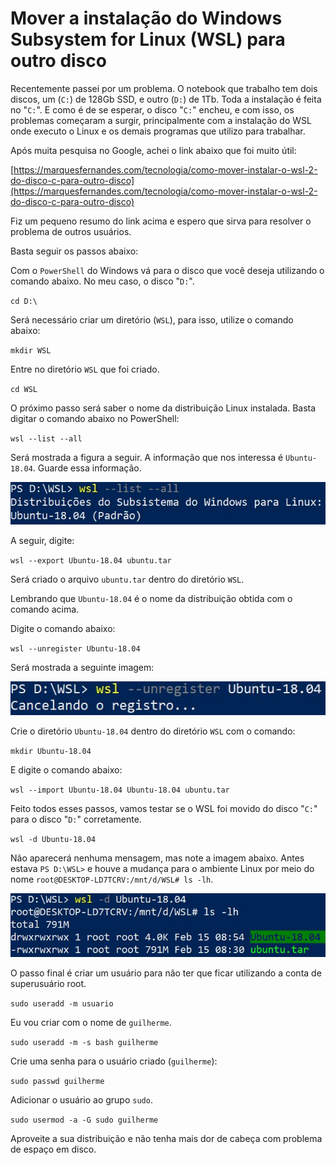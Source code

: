 Mover a instalação do Windows Subsystem for Linux (WSL) para outro disco
=================================

Recentemente passei por um problema. O notebook que trabalho tem dois discos, um (`C:`) de 128Gb SSD, e outro (`D:`) de 1Tb. Toda a instalação é feita no "`C:`". E como é de se esperar, o disco "`C:`" encheu, e com isso, os problemas começaram a surgir, principalmente com a instalação do WSL onde executo o Linux e os demais programas que utilizo para trabalhar.

Após muita pesquisa no Google, achei o link abaixo que foi muito útil:

[https://marquesfernandes.com/tecnologia/como-mover-instalar-o-wsl-2-do-disco-c-para-outro-disco](https://marquesfernandes.com/tecnologia/como-mover-instalar-o-wsl-2-do-disco-c-para-outro-disco)

Fiz um pequeno resumo do link acima e espero que sirva para resolver o problema de outros usuários.

Basta seguir os passos abaixo:

Com o `PowerShell` do Windows vá para o disco que você deseja utilizando o comando abaixo. No meu caso, o disco "`D:`".

`cd D:\`

Será necessário criar um diretório (`WSL`), para isso, utilize o comando abaixo:

`mkdir WSL`

Entre no diretório `WSL` que foi criado.

`cd WSL`

O próximo passo será saber o nome da distribuição Linux instalada. Basta digitar o comando abaixo no PowerShell:

`wsl --list --all`

Será mostrada a figura a seguir. A informação que nos interessa é `Ubuntu-18.04`. Guarde essa informação.

![](../../images/wsl/fig01.jpg)

A seguir, digite:

`wsl --export Ubuntu-18.04 ubuntu.tar`

Será criado o arquivo `ubuntu.tar` dentro do diretório `WSL`.

Lembrando que `Ubuntu-18.04` é o nome da distribuição obtida com o comando acima.

Digite o comando abaixo:

`wsl --unregister Ubuntu-18.04`

Será mostrada a seguinte imagem:

![](../../images/wsl/fig02.jpg)

Crie o diretório `Ubuntu-18.04` dentro do diretório `WSL` com o comando:

`mkdir Ubuntu-18.04`

E digite o comando abaixo:

`wsl --import Ubuntu-18.04 Ubuntu-18.04 ubuntu.tar`

Feito todos esses passos, vamos testar se o WSL foi movido do disco "`C:`" para o disco "`D:`" corretamente.

`wsl -d Ubuntu-18.04`

Não aparecerá nenhuma mensagem, mas note a imagem abaixo. Antes estava `PS D:\WSL>` e houve a mudança para o ambiente Linux por meio do nome `root@DESKTOP-LD7TCRV:/mnt/d/WSL# ls -lh`.

![](../../images/wsl/fig03.jpg)

O passo final é criar um usuário para não ter que ficar utilizando a conta de superusuário root.

`sudo useradd -m usuario`

Eu vou criar com o nome de `guilherme`.

`sudo useradd -m -s bash guilherme`

Crie uma senha para o usuário criado (`guilherme`):

`sudo passwd guilherme`

Adicionar o usuário ao grupo `sudo`.

`sudo usermod -a -G sudo guilherme`

Aproveite a sua distribuição e não tenha mais dor de cabeça com problema de espaço em disco.